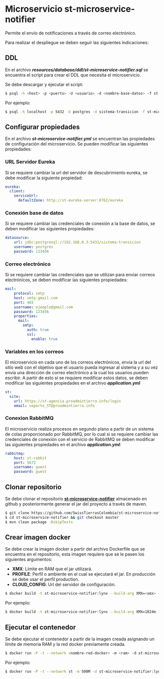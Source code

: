# Microservicio st-microservice-notifier

Permite el envío de notificaciones a través de correo electrónico.

Para realizar el despliegue se deben seguir las siguientes indicaciones:

## DDL

En el archivo ***resources/database/ddl/st-microservice-notifier.sql*** se encuentra el script para crear el DDL que necesita el microservicio.

Se debe descargar y ejecutar el script:

```sh
$ psql -h <host> -p <puerto> -U <usuario> -d <nombre-base-datos> -f st-microservice-notifier.sql
```

Por ejemplo:

```sh
$ psql -h localhost -p 5432 -U postgres -d sistema-transicion -f st-microservice-notifier.sql
```

## Configurar propiedades

En el archivo ***st-microservice-notifier.yml*** se encuentran las propiedades de configuración del microservicio. Se pueden modificar las siguientes propiedades:

### URL Servidor Eureka

Si se requiere cambiar la url del servidor de descubrimiento eureka, se debe modificar la siguiente propiedad:

```yaml
eureka:
  client:
    serviceUrl:
      defaultZone: http://st-eureka-server:8762/eureka
```

### Conexión base de datos

Si se requiere cambiar las credenciales de conexión a la base de datos, se deben modificar las siguientes propiedades:

```yaml
datasource:
    url: jdbc:postgresql://192.168.0.3:5432/sistema-transicion
    username: postgres
    password: 123456
```

### Correo electrónico

Si se requiere cambiar las credenciales que se utilizan para enviar correos electrónicos, se deben modificar las siguientes propiedades:

```yaml
mail:
    protocol: smtp
    host: smtp.gmail.com
    port: 465
    username: ejemplo@gmail.com
    password: 123456
    properties:
      mail:
        smtp:
          auth: true
          ssl:
            enable: true
```

### Variables en los correos

El microservicio en cada uno de los correos electrónicos, envía la url del sitio web con el objetivo que el usuario pueda ingresar al sistema y a su vez envía una dirección de correo electrónico a la cual los usuarios pueden escribir. A partir de esto si se requiere modificar estos datos, se deben modificar las siguientes propiedades en el archivo ***application.yml***

```yaml
st:
  site:
    url: https://st-agencia.proadmintierra.info/login
    email: soporte_ST@proadmintierra.info
```

### Conexion RabbitMQ

El microservicio realiza procesos en segundo plano a partir de un sistema de colas proporcionado por RabbitMQ, por lo cual si se requiere cambiar las credenciales de conexión con el servicio de RabbitMQ se deben modificar las siguientes propiedades en el archivo ***application.yml***:

```yaml
rabbitmq:
    host: st-rabbit
    port: 5672
    username: guest
    password: guest
```

## Clonar repositorio

Se debe clonar el repositorio [**st-microservice-notifier**](https://github.com/SwissTierrasColombia/st-microservice-notifier) almacenado en github y posteriormente generar el jar del proyecto a través de maven.

```sh
$ git clone https://github.com/SwissTierrasColombia/st-microservice-notifier.git
$ cd st-microservice-notifier && git checkout master
$ mvn clean package -DskipTests
```

## Crear imagen docker

Se debe crear la imagen docker a partir del archivo Dockerfile que se encuentra en el repositorio, esta imagen requiere que se le pasen los siguientes argumentos:

- **XMX**: Límite en RAM que el jar utilizará.
- **PROFILE**: Perfil o ambiente en el cual se ejecutará el jar. En producción se debe usar el perfil production.
- **CLOUD_CONFIG**: Url del servidor de configuración.

```sh
$ docker build -t st-microservice-notifier:lynx --build-arg XMX=<xmx> --build-arg PROFILE=<perfil> --build-arg CLOUD_CONFIG=<url-cloud-config> .
```

Por ejemplo:

```sh
$ docker build -t st-microservice-notifier:lynx --build-arg XMX=1024m --build-arg PROFILE=production --build-arg CLOUD_CONFIG=http://st-config-server:8890 .
```

## Ejecutar el contenedor

Se debe ejecutar el contenedor a partir de la imagen creada asignando un límite de memoria RAM y la red docker previamente creada.

```sh
$ docker run -P -t --network <nombre-red-docker> -m <ram> -d st-microservice-notifier:lynx
```

Por ejemplo:

```sh
$ docker run -P -t --network st -m 500M -d st-microservice-notifier:lynx
```